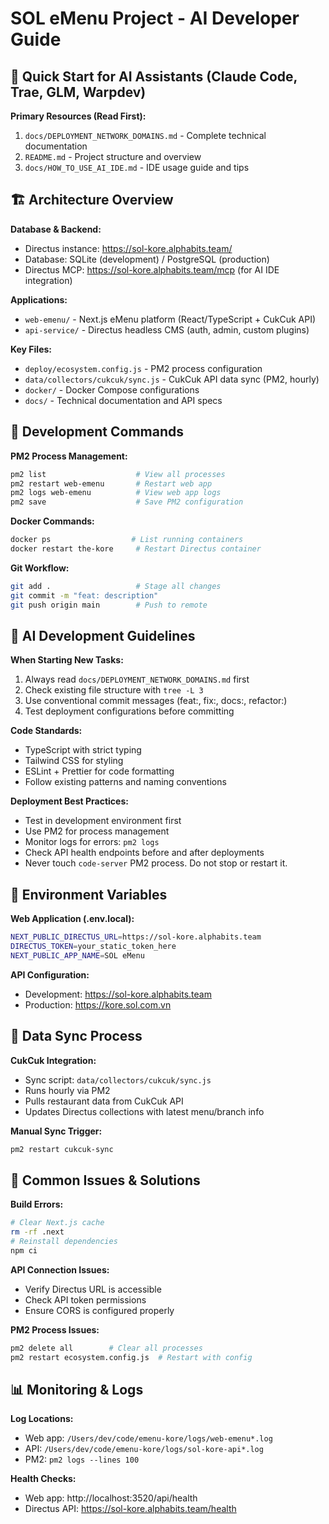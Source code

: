 # SOL eMenu Project - AI Developer Guide

## 🚨 Quick Start for AI Assistants (Claude Code, Trae, GLM, Warpdev)

**Primary Resources (Read First):**
1. `docs/DEPLOYMENT_NETWORK_DOMAINS.md` - Complete technical documentation
2. `README.md` - Project structure and overview
3. `docs/HOW_TO_USE_AI_IDE.md` - IDE usage guide and tips

## 🏗️ Architecture Overview

**Database & Backend:**
- Directus instance: https://sol-kore.alphabits.team/
- Database: SQLite (development) / PostgreSQL (production)
- Directus MCP: https://sol-kore.alphabits.team/mcp (for AI IDE integration)

**Applications:**
- `web-emenu/` - Next.js eMenu platform (React/TypeScript + CukCuk API)
- `api-service/` - Directus headless CMS (auth, admin, custom plugins)

**Key Files:**
- `deploy/ecosystem.config.js` - PM2 process configuration
- `data/collectors/cukcuk/sync.js` - CukCuk API data sync (PM2, hourly)
- `docker/` - Docker Compose configurations
- `docs/` - Technical documentation and API specs

## 🔧 Development Commands

**PM2 Process Management:**
```bash
pm2 list                    # View all processes
pm2 restart web-emenu       # Restart web app
pm2 logs web-emenu          # View web app logs
pm2 save                    # Save PM2 configuration
```

**Docker Commands:**
```bash
docker ps                  # List running containers
docker restart the-kore     # Restart Directus container
```

**Git Workflow:**
```bash
git add .                   # Stage all changes
git commit -m "feat: description"
git push origin main        # Push to remote
```

## 🎯 AI Development Guidelines

**When Starting New Tasks:**
1. Always read `docs/DEPLOYMENT_NETWORK_DOMAINS.md` first
2. Check existing file structure with `tree -L 3`
3. Use conventional commit messages (feat:, fix:, docs:, refactor:)
4. Test deployment configurations before committing

**Code Standards:**
- TypeScript with strict typing
- Tailwind CSS for styling
- ESLint + Prettier for code formatting
- Follow existing patterns and naming conventions

**Deployment Best Practices:**
- Test in development environment first
- Use PM2 for process management
- Monitor logs for errors: `pm2 logs`
- Check API health endpoints before and after deployments
- Never touch `code-server` PM2 process. Do not stop or restart it.

## 📡 Environment Variables

**Web Application (.env.local):**
```bash
NEXT_PUBLIC_DIRECTUS_URL=https://sol-kore.alphabits.team
DIRECTUS_TOKEN=your_static_token_here
NEXT_PUBLIC_APP_NAME=SOL eMenu
```

**API Configuration:**
- Development: https://sol-kore.alphabits.team
- Production: https://kore.sol.com.vn

## 🔄 Data Sync Process

**CukCuk Integration:**
- Sync script: `data/collectors/cukcuk/sync.js`
- Runs hourly via PM2
- Pulls restaurant data from CukCuk API
- Updates Directus collections with latest menu/branch info

**Manual Sync Trigger:**
```bash
pm2 restart cukcuk-sync
```

## 🐛 Common Issues & Solutions

**Build Errors:**
```bash
# Clear Next.js cache
rm -rf .next
# Reinstall dependencies
npm ci
```

**API Connection Issues:**
- Verify Directus URL is accessible
- Check API token permissions
- Ensure CORS is configured properly

**PM2 Process Issues:**
```bash
pm2 delete all        # Clear all processes
pm2 restart ecosystem.config.js  # Restart with config
```

## 📊 Monitoring & Logs

**Log Locations:**
- Web app: `/Users/dev/code/emenu-kore/logs/web-emenu*.log`
- API: `/Users/dev/code/emenu-kore/logs/sol-kore-api*.log`
- PM2: `pm2 logs --lines 100`

**Health Checks:**
- Web app: http://localhost:3520/api/health
- Directus API: https://sol-kore.alphabits.team/health
